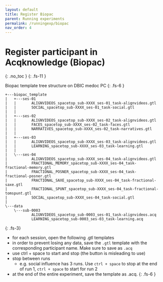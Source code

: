 ```yaml
---
layout: default
title: Register Biopac
parent: Running experiments
permalink: /runningexp/biopac
nav_order: 4
---
```


# Register participant in Acqknowledge (Biopac)
{: .no_toc }
{: .fs-11 }


Biopac template tree structure on DBIC medoc PC
{: .fs-6 }
```
+---biopac_template
|   +---ses-01
|   |       ALIGNVIDEOS_spacetop_sub-XXXX_ses-01_task-alignvideos.gtl
|   |       SOCIAL_spacetop_sub-XXXX_ses-01_task-social.gtl
|   |
|   +---ses-02
|   |       ALIGNVIDEOS_spacetop_sub-XXXX_ses-02_task-alignvideos.gtl
|   |       FACES_spacetop_sub-XXXX_ses-02_task-faces.gtl
|   |       NARRATIVES_spacetop_sub-XXXX_ses-02_task-narratives.gtl
|   |
|   +---ses-03
|   |       ALIGNVIDEOS_spacetop_sub-XXXX_ses-03_task-alignvideos.gtl
|   |       LEARNING_spacetop_sub-XXXX_ses-03_task-learning.gtl
|   |
|   \---ses-04
|           ALIGNVIDEOS_spacetop_sub-XXXX_ses-04_task-alignvideos.gtl
|           FRACTIONAL_MEMORY_spacetop_sub-XXXX_ses-04_task-fractional-memory.gtl
|           FRACTIONAL_POSNER_spacetop_sub-XXXX_ses-04_task-fractional-posner.gtl
|           FRACTIONAL_SAXE_spacetop_sub-XXXX_ses-04_task-fractional-saxe.gtl
|           FRACTIONAL_SPUNT_spacetop_sub-XXXX_ses-04_task-fractional-tomspunt.gtl
|           SOCIAL_spacetop_sub-XXXX_ses-04_task-social.gtl
|
\---data
    \---sub-0003
            ALIGNVIDEOS_spacetop_sub-0003_ses-01_task-alignvideos.acq
            LEARNING_spacetop_sub-0003_ses-03_task-learning.acq

```
{: .fs-3}

* for each session, open the following .gtl templates
* in order to prevent losing any data, save the `.gtl` template with the corresponding participant name. Make sure to save as `.acq`
* use ctrl + space to start and stop (the button is misleading to use)
* stop between runs
    * e.g. social influence has 3 runs. Use `ctrl + space` to stop at the end of run 1, `ctrl + space` to start for run 2
* at the end of the entire experiment, save the template as .acq.
{: .fs-6 }
